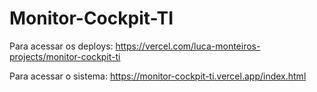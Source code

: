 # Monitor-Cockpit-TI


Para acessar os deploys: https://vercel.com/luca-monteiros-projects/monitor-cockpit-ti

Para acessar o sistema: https://monitor-cockpit-ti.vercel.app/index.html

